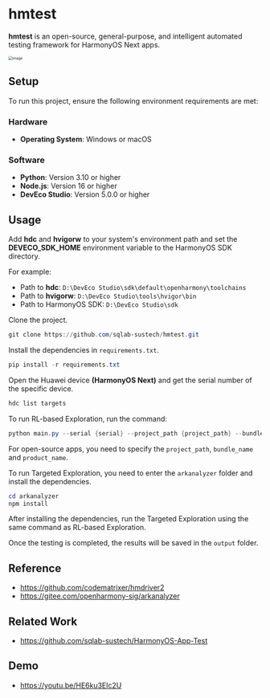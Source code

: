# hmtest

**hmtest** is an open-source, general-purpose, and intelligent automated testing framework for HarmonyOS Next apps.

<img src="https://github.com/user-attachments/assets/01d368d6-bed4-477b-a2cb-2ca82ac6255f" alt="image" style="zoom: 50%;" />


## Setup

To run this project, ensure the following environment requirements are met:

### Hardware
- **Operating System**: Windows or macOS

### Software
- **Python**: Version 3.10 or higher
- **Node.js**: Version 16 or higher
- **DevEco Studio**: Version 5.0.0 or higher


## Usage

Add **hdc** and **hvigorw** to your system's environment path and set the **DEVECO_SDK_HOME** environment variable to the HarmonyOS SDK directory.

For example:
- Path to **hdc**: `D:\DevEco Studio\sdk\default\openharmony\toolchains`
- Path to **hvigorw**: `D:\DevEco Studio\tools\hvigor\bin`
- Path to HarmonyOS SDK: `D:\DevEco Studio\sdk`

Clone the project.

```powershell
git clone https://github.com/sqlab-sustech/hmtest.git
```

Install the dependencies in `requirements.txt`.

```powershell
pip install -r requirements.txt
```

Open the Huawei device **(HarmonyOS Next)** and get the serial number of the specific device.

```powershell
hdc list targets
```

To run RL-based Exploration, run the command:

```powershell
python main.py --serial {serial} --project_path {project_path} --bundle_name {bundle_name} --module_name {module_name} --product_name {product_name} --test_time {test_time} --seed {seed}
```

For open-source apps, you need to specify the `project_path`, `bundle_name` and `product_name`.

To run Targeted Exploration, you need to enter the `arkanalyzer` folder and install the dependencies.

```powershell
cd arkanalyzer
npm install
```

After installing the dependencies, run the Targeted Exploration using the same command as RL-based Exploration.

Once the testing is completed, the results will be saved in the `output` folder.


## Reference

- https://github.com/codematrixer/hmdriver2
- https://gitee.com/openharmony-sig/arkanalyzer

## Related Work

- https://github.com/sqlab-sustech/HarmonyOS-App-Test

## Demo
- https://youtu.be/HE6ku3Elc2U

